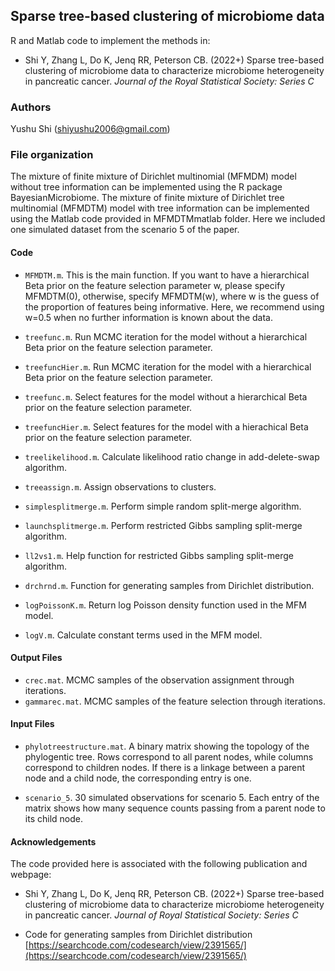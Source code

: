 ## Sparse tree-based clustering of microbiome data
R and Matlab code to implement the methods in:
- Shi Y, Zhang L, Do K, Jenq RR, Peterson CB. (2022+) Sparse tree-based clustering of microbiome data to characterize microbiome heterogeneity in pancreatic cancer. *Journal of the Royal Statistical Society: Series C*

### Authors
Yushu Shi (shiyushu2006@gmail.com)

### File organization

The mixture of finite mixture of Dirichlet multinomial (MFMDM) model without tree information can be implemented using the R package BayesianMicrobiome. The mixture of finite mixture of Dirichlet tree multinomial (MFMDTM) model with tree information can be implemented using the Matlab code provided in MFMDTMmatlab folder. Here we included one simulated dataset from the scenario 5 of the paper. 

#### Code

- `MFMDTM.m`. This is the main function. If you want to have a hierarchical Beta prior on the feature selection parameter w, please specify MFMDTM(0), otherwise, specify MFMDTM(w), where w is the guess of the proportion of features being informative. Here, we recommend using w=0.5 when no further information is known about the data.

- `treefunc.m`. Run MCMC iteration for the model without a hierarchical Beta prior on the feature selection parameter.

- `treefuncHier.m`. Run MCMC iteration for the model with a hierarchical Beta prior on the feature selection parameter.

- `treefunc.m`. Select features for the model without a hierarchical Beta prior on the feature selection parameter.

- `treefuncHier.m`. Select features for the model with a hierachical Beta prior on the feature selection parameter.

- `treelikelihood.m`. Calculate likelihood ratio change in add-delete-swap algorithm.

- `treeassign.m`. Assign observations to clusters.

- `simplesplitmerge.m`. Perform simple random split-merge algorithm.

- `launchsplitmerge.m`. Perform restricted Gibbs sampling split-merge algorithm.

- `ll2vs1.m`. Help function for restricted Gibbs sampling split-merge algorithm.

- `drchrnd.m`. Function for generating samples from Dirichlet distribution.

- `logPoissonK.m`. Return log Poisson density function used in the MFM model.

- `logV.m`. Calculate constant terms used in the MFM model.

#### Output Files

- `crec.mat`. MCMC samples of the observation assignment through iterations.
- `gammarec.mat`. MCMC samples of the feature selection through iterations.

#### Input Files
- `phylotreestructure.mat`. A binary matrix showing the topology of the phylogentic tree. Rows correspond to all parent nodes, while columns correspond to children nodes. If there is a linkage between a parent node and a child node, the corresponding entry is one.

- `scenario_5`. 30 simulated observations for scenario 5. Each entry of the matrix shows how many sequence counts passing from a parent node to its child node.

#### Acknowledgements

The code provided here is associated with the following publication and webpage:

- Shi Y, Zhang L, Do K, Jenq RR, Peterson CB. (2022+) Sparse tree-based clustering of microbiome data to characterize microbiome heterogeneity in pancreatic cancer. *Journal of Royal Statistical Society: Series C*

- Code for generating samples from Dirichlet distribution [https://searchcode.com/codesearch/view/2391565/](https://searchcode.com/codesearch/view/2391565/)



